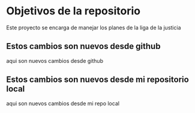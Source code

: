 # Objetivos de la repositorio

Este proyecto se encarga de manejar los planes de la liga de la justicia


## Estos cambios son nuevos desde github
aqui son nuevos cambios desde github
## Estos cambios son nuevos desde mi repositorio local
aqui son nuevos cambios desde mi repo local
